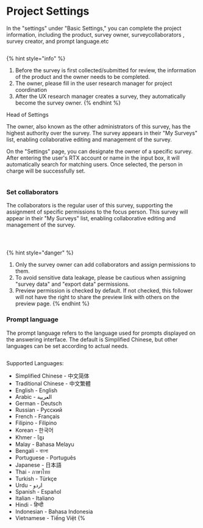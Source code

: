 # Project Settings

In the "settings" under "Basic Settings," you can complete the project information, including the  product, survey owner, surveycollaborators , survey creator, and prompt language.etc

<figure><img src="../../../.gitbook/assets/image (21) (1) (1) (1) (1) (1).png" alt=""><figcaption></figcaption></figure>

{% hint style="info" %}
1. Before the survey is first collected/submitted for review, the information of the  product and the owner needs to be completed.
2. The owner, please fill in the user research manager for project coordination
3. After the UX research manager creates a survey, they automatically become the survey owner.
{% endhint %}

Head of Settings

The owner, also known as the other administrators of this survey, has the highest authority over the survey. The survey appears in their "My Surveys" list, enabling collaborative editing and management of the survey.

On the "Settings" page, you can designate the owner of a specific survey. After entering the user's RTX account or name in the input box, it will automatically search for matching users. Once selected, the person in charge will be successfully set.

<figure><img src="../../../.gitbook/assets/image (19).png" alt=""><figcaption></figcaption></figure>

### Set  collaborators

The  collaborators  is the regular user of this survey, supporting the assignment of specific permissions to the focus person. This survey will appear in their "My Surveys" list, enabling collaborative editing and management of the survey.

<figure><img src="../../../.gitbook/assets/image (22).png" alt=""><figcaption></figcaption></figure>

<figure><img src="../../../.gitbook/assets/image (2) (1) (1) (1) (1).png" alt=""><figcaption></figcaption></figure>



<figure><img src="../../../.gitbook/assets/image (3) (1) (1).png" alt=""><figcaption></figcaption></figure>

{% hint style="danger" %}
1. Only the survey owner can add  collaborators and assign permissions to them.
2. To avoid sensitive data leakage, please be cautious when assigning "survey data" and "export data" permissions.
3. Preview permission is checked by default. If not checked, this follower will not have the right to share the preview link with others on the preview page.
{% endhint %}

### Prompt language

The prompt language refers to the language used for prompts displayed on the answering interface. The default is Simplified Chinese, but other languages can be set according to actual needs.

<figure><img src="../../../.gitbook/assets/image (21).png" alt=""><figcaption></figcaption></figure>

Supported Languages:

* Simplified Chinese - 中文简体
* Traditional Chinese - 中文繁體
* English - English
* Arabic - العربية
* German - Deutsch
* Russian - Pусский
* French - Français
* Filipino - Filipino
* Korean - 한국어
* Khmer - ខ្មែរ
* Malay - Bahasa Melayu
* Bengali - বাংলা
* Portuguese - Português
* Japanese - 日本語
* Thai - ภาษาไทย
* Turkish - Türkçe
* Urdu - اردو‎
* Spanish - Español
* Italian - Italiano
* Hindi - हिन्दी
* Indonesian - Bahasa Indonesia
* Vietnamese - Tiếng Việt \{%



<figure><img src="../../../.gitbook/assets/Snipaste_2023-10-08_11-56-04.png" alt=""><figcaption></figcaption></figure>

<figure><img src="../../../.gitbook/assets/Snipaste_2023-10-08_11-57-10.png" alt=""><figcaption></figcaption></figure>
